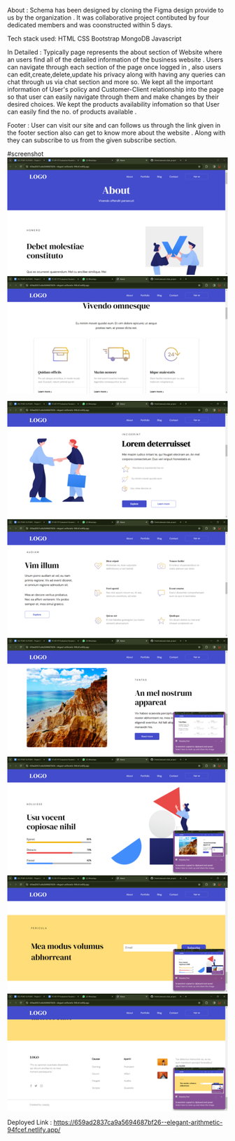 About :
Schema has been designed by cloning the Figma design provide to us by the organization . It was collaborative project contibuted by four dedicated members and was coonstructed within 5 days.

Tech stack used:
HTML
CSS
Bootstrap
MongoDB
Javascript


In Detailed :
Typically page represents the about section of Website where an users find all of the detailed information of the business website .
Users can navigate through each section of the page once logged in , also users can edit,create,delete,update his privacy along with having any queries can chat through us via chat section and more so.
We kept all the important information of User's policy and Customer-Client relationship into the page so that user can easily navigate through them and make changes by their desired choices.
We kept the products availability infomation so that User can easily find the no. of products available .

Footer :
User can visit our site and can follows us through the link given in the footer section also can get to know more about the website .
Along with they can subscribe to us from the given subscribe section.

#screenshot
<img src="/Screenshot 2024-01-08 173943.png" alt="" />
<img src="/Screenshot 2024-01-08 173959.png" alt="" />

<img src="/Screenshot 2024-01-08 174009.png" alt="" />

<img src="/Screenshot 2024-01-08 174021.png" alt="" />

<img src="/Screenshot 2024-01-08 174027.png" alt="" />

<img src="/Screenshot 2024-01-08 174033.png" alt="" />

<img src="/Screenshot 2024-01-08 174039.png" alt="" />
<img src="/Screenshot 2024-01-08 174042.png" alt="" />

Deployed Link :
https://659ad2837ca9a5694687bf26--elegant-arithmetic-94fcef.netlify.app/
